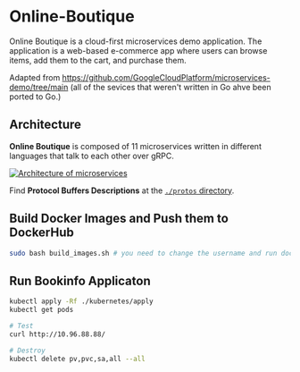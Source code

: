 # Online-Boutique


Online Boutique is a cloud-first microservices demo application. The application is a web-based e-commerce app where users can browse items, add them to the cart, and purchase them.

Adapted from https://github.com/GoogleCloudPlatform/microservices-demo/tree/main (all of the sevices that weren't written in Go ahve been ported to Go.)

## Architecture

**Online Boutique** is composed of 11 microservices written in different
languages that talk to each other over gRPC.

[![Architecture of
microservices](./architecture-diagram.png)](./architecture-diagram.png)

Find **Protocol Buffers Descriptions** at the [`./protos` directory](/protos).


## Build Docker Images and Push them to DockerHub

```bash
sudo bash build_images.sh # you need to change the username and run docker login
```

## Run Bookinfo Applicaton

```bash
kubectl apply -Rf ./kubernetes/apply
kubectl get pods

# Test
curl http://10.96.88.88/

# Destroy
kubectl delete pv,pvc,sa,all --all
```